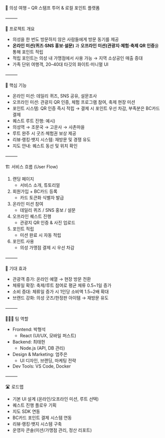 📌 의성 여행 – QR 스탬프 투어 & 로컬 포인트 플랫폼

⸻

🎯 프로젝트 개요
-	의성을 한 번도 방문하지 않은 사람들에게 방문 동기를 제공
-	**온라인 미션(퀴즈·SNS 홍보·설문)** 과 **오프라인 미션(관광지·체험·축제 QR 인증**을 통해 포인트 적립
-	적립 포인트는 의성 내 가맹점에서 사용 가능 → 지역 소상공인 매출 증대
-	가족 단위 여행객, 20–40대 타깃의 화이트·미니멀 UI

⸻

🧩 핵심 기능
-	온라인 미션: 데일리 퀴즈, SNS 공유, 설문조사
-	오프라인 미션: 관광지 QR 인증, 체험 프로그램 참여, 축제 현장 미션
-	포인트 시스템: QR 인증 즉시 적립 → 결제 시 포인트 우선 차감, 부족분은 BC카드 결제
-	퀘스트 루트 진행: 예시)
-	의성역 → 조문국 → 고운사 → 사촌마을
-	루트 완주 시 굿즈·체험권 보상 제공
-	리뷰·랭킹·뱃지 시스템: 재방문 및 경쟁 유도
-	지도 안내: 퀘스트 동선 및 위치 확인

⸻

🏗️ 서비스 흐름 (User Flow)
1.	랜딩 페이지
    - 서비스 소개, 튜토리얼
2.	회원가입 + BC카드 등록
    - 카드 토큰화 식별자 발급
3.	온라인 미션 참여
    - 데일리 퀴즈 / SNS 홍보 / 설문
4.	오프라인 퀘스트 진행
    - 관광지 QR 인증 & 사진 업로드
5.	포인트 적립
    - 미션 완료 시 자동 적립
6.	포인트 사용
    - 의성 가맹점 결제 시 우선 차감

⸻

🎉 기대 효과
- 관광객 증가: 온라인 예열 → 현장 방문 전환
- 체류일 확장: 축제/루트 참여로 평균 체류 0.5~1일 증가
- 소비 증대: 체류일 증가 시 1인당 소비액 1.5~2배 확대
- 브랜드 강화: 의성 굿즈/한정판 아이템 → 재방문 유도

⸻

🧑‍🤝‍🧑 팀 역할
- Frontend: 박형석
  - React (UI/UX, 모바일 퍼스트)
- Backend: 최태헌
  - Node.js (API, DB 관리)
- Design & Marketing: 엄주은
  - UI 디자인, 브랜딩, 마케팅 전략
- Dev Tools: VS Code, Docker

⸻

🛣️ 로드맵
- 기본 UI 설계 (온라인/오프라인 미션, 루트 선택)
- 퀘스트 진행 플로우 기획
- 지도 SDK 연동
- BC카드 포인트 결제 시스템 연동
- 리뷰·랭킹·뱃지 시스템 구축
- 운영자 콘솔(미션/가맹점 관리, 정산 리포트)
